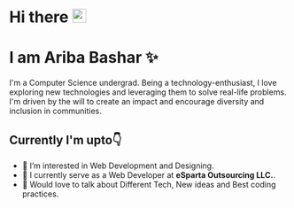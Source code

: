 # Hi there <img src="https://raw.githubusercontent.com/MartinHeinz/MartinHeinz/master/wave.gif" width="25px">
# I am Ariba Bashar :sparkles:

I'm a Computer Science undergrad. Being a technology-enthusiast, I love exploring new technologies and leveraging them to solve real-life problems. I'm driven by the will to create an impact and encourage diversity and inclusion in communities.

## Currently I'm upto:point_down:

- 👀 I’m interested in Web Development and Designing.
- 🌱 I currently serve as a Web Developer at **eSparta Outsourcing LLC.**.
- 💬 Would love to talk about Different Tech, New ideas and Best coding practices.
